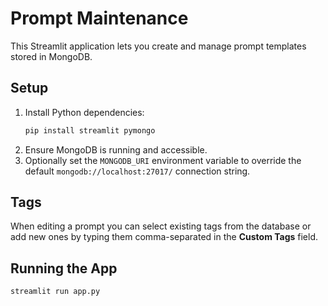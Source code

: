 # Prompt Maintenance

This Streamlit application lets you create and manage prompt templates stored in MongoDB.

## Setup

1. Install Python dependencies:
   ```bash
   pip install streamlit pymongo
   ```
2. Ensure MongoDB is running and accessible.
3. Optionally set the `MONGODB_URI` environment variable to override the default
   `mongodb://localhost:27017/` connection string.

## Tags

When editing a prompt you can select existing tags from the database or add new
ones by typing them comma-separated in the **Custom Tags** field.

## Running the App

```bash
streamlit run app.py
```
